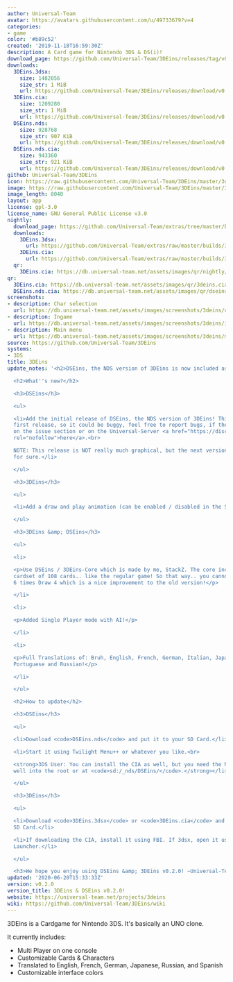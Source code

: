 ```yaml
---
author: Universal-Team
avatar: https://avatars.githubusercontent.com/u/49733679?v=4
categories:
- game
color: '#b89c52'
created: '2019-11-18T16:59:30Z'
description: A Card game for Nintendo 3DS & DS(i)!
download_page: https://github.com/Universal-Team/3DEins/releases/tag/v0.2.0
downloads:
  3DEins.3dsx:
    size: 1482056
    size_str: 1 MiB
    url: https://github.com/Universal-Team/3DEins/releases/download/v0.2.0/3DEins.3dsx
  3DEins.cia:
    size: 1209280
    size_str: 1 MiB
    url: https://github.com/Universal-Team/3DEins/releases/download/v0.2.0/3DEins.cia
  DSEins.nds:
    size: 928768
    size_str: 907 KiB
    url: https://github.com/Universal-Team/3DEins/releases/download/v0.2.0/DSEins.nds
  DSEins.nds.cia:
    size: 943360
    size_str: 921 KiB
    url: https://github.com/Universal-Team/3DEins/releases/download/v0.2.0/DSEins.nds.cia
github: Universal-Team/3DEins
icon: https://raw.githubusercontent.com/Universal-Team/3DEins/master/3ds/app/icon.png
image: https://raw.githubusercontent.com/Universal-Team/3DEins/master/3ds/app/banner.png
image_length: 8040
layout: app
license: gpl-3.0
license_name: GNU General Public License v3.0
nightly:
  download_page: https://github.com/Universal-Team/extras/tree/master/builds/3DEins
  downloads:
    3DEins.3dsx:
      url: https://github.com/Universal-Team/extras/raw/master/builds/3DEins/3DEins.3dsx
    3DEins.cia:
      url: https://github.com/Universal-Team/extras/raw/master/builds/3DEins/3DEins.cia
  qr:
    3DEins.cia: https://db.universal-team.net/assets/images/qr/nightly/3deins.cia.png
qr:
  3DEins.cia: https://db.universal-team.net/assets/images/qr/3deins.cia.png
  DSEins.nds.cia: https://db.universal-team.net/assets/images/qr/dseins.nds.cia.png
screenshots:
- description: Char selection
  url: https://db.universal-team.net/assets/images/screenshots/3deins/char-selection.png
- description: Ingame
  url: https://db.universal-team.net/assets/images/screenshots/3deins/ingame.png
- description: Main menu
  url: https://db.universal-team.net/assets/images/screenshots/3deins/main-menu.png
source: https://github.com/Universal-Team/3DEins
systems:
- 3DS
title: 3DEins
update_notes: '<h2>DSEins, the NDS version of 3DEins is now included as well!</h2>

  <h2>What''s new?</h2>

  <h3>DSEins</h3>

  <ul>

  <li>Add the initial release of DSEins, the NDS version of 3DEins! This is it''s
  first release, so it could be buggy, feel free to report bugs, if there are any
  on the issue section or on the Universal-Server <a href="https://discord.gg/KDJCfGF"
  rel="nofollow">here</a>.<br>

  NOTE: This release is NOT really much graphical, but the next version will be better
  for sure.</li>

  </ul>

  <h3>3DEins</h3>

  <ul>

  <li>Add a draw and play animation (can be enabled / disabled in the Settings.)</li>

  </ul>

  <h3>3DEins &amp; DSEins</h3>

  <ul>

  <li>

  <p>Use DSEins / 3DEins-Core which is made by me, StackZ. The core includes a proper
  cardset of 108 cards.. like the regular game! So that way.. you cannot have like
  6 times Draw 4 which is a nice improvement to the old version!</p>

  </li>

  <li>

  <p>Added Single Player mode with AI!</p>

  </li>

  <li>

  <p>Full Translations of: Bruh, English, French, German, Italian, Japanese, Polish,
  Portuguese and Russian!</p>

  </li>

  </ul>

  <h2>How to update</h2>

  <h3>DSEins</h3>

  <ul>

  <li>Download <code>DSEins.nds</code> and put it to your SD Card.</li>

  <li>Start it using Twilight Menu++ or whatever you like.<br>

  <strong>3DS User: You can install the CIA as well, but you need the NDS file as
  well into the root or at <code>sd:/_nds/DSEins/</code>.</strong></li>

  </ul>

  <h3>3DEins</h3>

  <ul>

  <li>Download <code>3DEins.3dsx</code> or <code>3DEins.cia</code> and put it to your
  SD Card.</li>

  <li>If downloading the CIA, install it using FBI. If 3dsx, open it using the Homebrew
  Launcher.</li>

  </ul>

  <h3>We hope you enjoy using DSEins &amp; 3DEins v0.2.0! ~Universal-Team</h3>'
updated: '2020-06-20T15:33:33Z'
version: v0.2.0
version_title: 3DEins & DSEins v0.2.0!
website: https://universal-team.net/projects/3deins
wiki: https://github.com/Universal-Team/3DEins/wiki
---
```

3DEins is a Cardgame for Nintendo 3DS. It's basically an UNO clone.

It currently includes:
- Multi Player on one console
- Customizable Cards & Characters
- Translated to English, French, German, Japanese, Russian, and Spanish
- Customizable interface colors